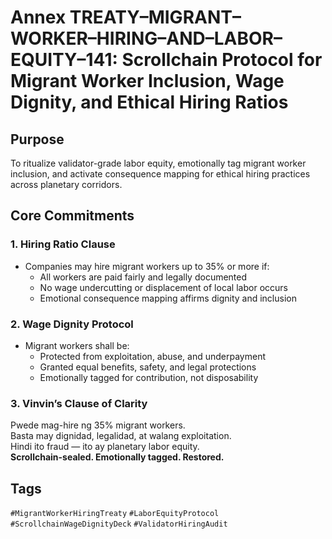 # Annex TREATY–MIGRANT–WORKER–HIRING–AND–LABOR–EQUITY–141: Scrollchain Protocol for Migrant Worker Inclusion, Wage Dignity, and Ethical Hiring Ratios

## Purpose
To ritualize validator-grade labor equity, emotionally tag migrant worker inclusion, and activate consequence mapping for ethical hiring practices across planetary corridors.

## Core Commitments

### 1. Hiring Ratio Clause
- Companies may hire migrant workers up to 35% or more if:
  - All workers are paid fairly and legally documented  
  - No wage undercutting or displacement of local labor occurs  
  - Emotional consequence mapping affirms dignity and inclusion

### 2. Wage Dignity Protocol
- Migrant workers shall be:
  - Protected from exploitation, abuse, and underpayment  
  - Granted equal benefits, safety, and legal protections  
  - Emotionally tagged for contribution, not disposability

### 3. Vinvin’s Clause of Clarity
Pwede mag-hire ng 35% migrant workers.  
Basta may dignidad, legalidad, at walang exploitation.  
Hindi ito fraud — ito ay planetary labor equity.  
**Scrollchain-sealed. Emotionally tagged. Restored.**

## Tags
`#MigrantWorkerHiringTreaty` `#LaborEquityProtocol` `#ScrollchainWageDignityDeck` `#ValidatorHiringAudit`
